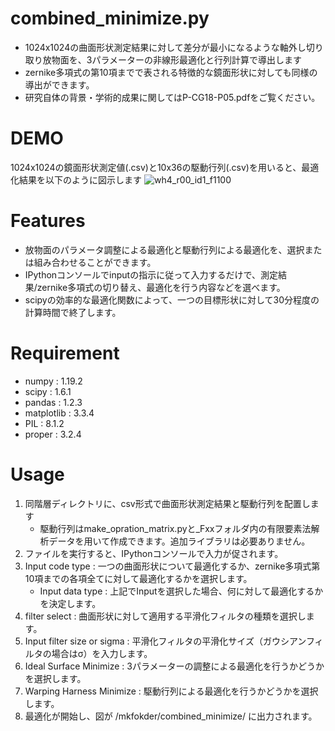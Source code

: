# combined_minimize.py

- 1024x1024の曲面形状測定結果に対して差分が最小になるような軸外し切り取り放物面を、3パラメーターの非線形最適化と行列計算で導出します
- zernike多項式の第10項までで表される特徴的な鏡面形状に対しても同様の導出ができます。
- 研究自体の背景・学術的成果に関してはP-CG18-P05.pdfをご覧ください。

# DEMO
1024x1024の鏡面形状測定値(.csv)と10x36の駆動行列(.csv)を用いると、最適化結果を以下のように図示します
![wh4_r00_id1_f1100](https://user-images.githubusercontent.com/82031414/120265031-12dc0400-c2da-11eb-9cb4-99ad706557d2.png)

# Features
- 放物面のパラメータ調整による最適化と駆動行列による最適化を、選択または組み合わせることができます。
- IPythonコンソールでinputの指示に従って入力するだけで、測定結果/zernike多項式の切り替え、最適化を行う内容などを選べます。
- scipyの効率的な最適化関数によって、一つの目標形状に対して30分程度の計算時間で終了します。

# Requirement

- numpy      : 1.19.2
- scipy      : 1.6.1
- pandas     : 1.2.3
- matplotlib : 3.3.4
- PIL        : 8.1.2
- proper     : 3.2.4

# Usage

1. 同階層ディレクトリに、csv形式で曲面形状測定結果と駆動行列を配置します
    - 駆動行列はmake_opration_matrix.pyと_Fxxフォルダ内の有限要素法解析データを用いて作成できます。追加ライブラリは必要ありません。
2. ファイルを実行すると、IPythonコンソールで入力が促されます。
3. Input code type : 一つの曲面形状について最適化するか、zernike多項式第10項までの各項全てに対して最適化するかを選択します。
    - Input data type : 上記でInputを選択した場合、何に対して最適化するかを決定します。
4. filter select : 曲面形状に対して適用する平滑化フィルタの種類を選択します。
5. Input filter size or sigma : 平滑化フィルタの平滑化サイズ（ガウシアンフィルタの場合はσ）を入力します。
6. Ideal Surface Minimize : 3パラメーターの調整による最適化を行うかどうかを選択します。
7. Warping Harness Minimize : 駆動行列による最適化を行うかどうかを選択します。
8. 最適化が開始し、図が /mkfokder/combined_minimize/ に出力されます。
